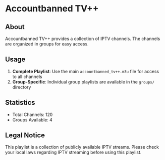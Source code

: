 # Accountbanned TV++

## About

Accountbanned TV++ provides a collection of IPTV channels. The channels are organized in groups for easy access.

## Usage

1. **Complete Playlist**: Use the main `accountbanned_tv++.m3u` file for access to all channels
2. **Group-Specific**: Individual group playlists are available in the `groups/` directory

## Statistics

- Total Channels: 120
- Groups Available: 4

## Legal Notice

This playlist is a collection of publicly available IPTV streams. Please check your local laws regarding IPTV streaming before using this playlist.
